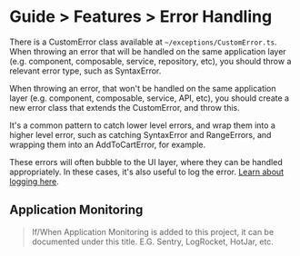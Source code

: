 # Guide > Features > Error Handling

There is a CustomError class available at `~/exceptions/CustomError.ts`. When throwing an error that will be handled on
the same application layer (e.g. component, composable, service, repository, etc), you should throw a relevant error
type, such as SyntaxError.

When throwing an error, that won't be handled on the same application layer (e.g. component, composable, service,
API, etc), you should create a new error class that extends the CustomError, and throw this.

It's a common pattern to catch lower level errors, and wrap them into a higher level error, such as catching SyntaxError
and RangeErrors, and wrapping them into an AddToCartError, for example.

These errors will often bubble to the UI layer, where they can be handled appropriately. In these cases, it's also
useful to log the error. [Learn about logging here](x.%20Logging.md).

## Application Monitoring

> If/When Application Monitoring is added to this project, it can be documented under this title. E.G. Sentry, LogRocket, HotJar, etc.
